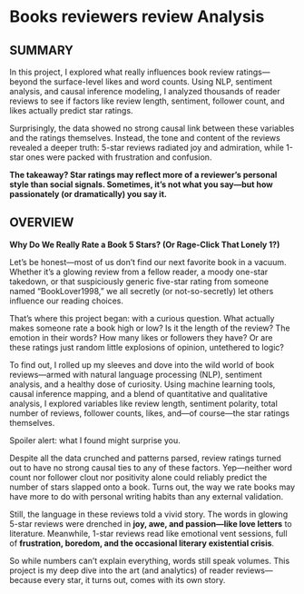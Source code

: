 # Books reviewers review Analysis

## SUMMARY

In this project, I explored what really influences book review ratings—beyond the surface-level likes and word counts. Using NLP, sentiment analysis, and causal inference modeling, I analyzed thousands of reader reviews to see if factors like review length, sentiment, follower count, and likes actually predict star ratings.

Surprisingly, the data showed no strong causal link between these variables and the ratings themselves. Instead, the tone and content of the reviews revealed a deeper truth: 5-star reviews radiated joy and admiration, while 1-star ones were packed with frustration and confusion.

**The takeaway? Star ratings may reflect more of a reviewer’s personal style than social signals. Sometimes, it’s not what you say—but how passionately (or dramatically) you say it.**

## OVERVIEW

**Why Do We Really Rate a Book 5 Stars? (Or Rage-Click That Lonely 1?)**

Let’s be honest—most of us don’t find our next favorite book in a vacuum. Whether it’s a glowing review from a fellow reader, a moody one-star takedown, or that suspiciously generic five-star rating from someone named “BookLover1998,” we all secretly (or not-so-secretly) let others influence our reading choices.

That’s where this project began: with a curious question. What actually makes someone rate a book high or low? Is it the length of the review? The emotion in their words? How many likes or followers they have? Or are these ratings just random little explosions of opinion, untethered to logic?

To find out, I rolled up my sleeves and dove into the wild world of book reviews—armed with natural language processing (NLP), sentiment analysis, and a healthy dose of curiosity. Using machine learning tools, causal inference mapping, and a blend of quantitative and qualitative analysis, I explored variables like review length, sentiment polarity, total number of reviews, follower counts, likes, and—of course—the star ratings themselves.

Spoiler alert: what I found might surprise you.

Despite all the data crunched and patterns parsed, review ratings turned out to have no strong causal ties to any of these factors. Yep—neither word count nor follower clout nor positivity alone could reliably predict the number of stars slapped onto a book. Turns out, the way we rate books may have more to do with personal writing habits than any external validation.

Still, the language in these reviews told a vivid story. The words in glowing 5-star reviews were drenched in **joy, awe, and passion—like love letters** to literature. Meanwhile, 1-star reviews read like emotional vent sessions, full of **frustration, boredom, and the occasional literary existential crisis**.

So while numbers can’t explain everything, words still speak volumes. This project is my deep dive into the art (and analytics) of reader reviews—because every star, it turns out, comes with its own story.
